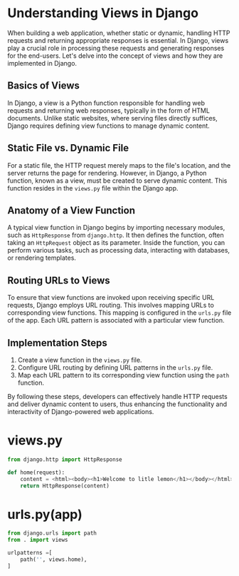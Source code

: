 # Understanding Views in Django

When building a web application, whether static or dynamic, handling HTTP requests and returning appropriate responses is essential. In Django, views play a crucial role in processing these requests and generating responses for the end-users. Let's delve into the concept of views and how they are implemented in Django.

## Basics of Views

In Django, a view is a Python function responsible for handling web requests and returning web responses, typically in the form of HTML documents. Unlike static websites, where serving files directly suffices, Django requires defining view functions to manage dynamic content.

## Static File vs. Dynamic File

For a static file, the HTTP request merely maps to the file's location, and the server returns the page for rendering. However, in Django, a Python function, known as a view, must be created to serve dynamic content. This function resides in the `views.py` file within the Django app.

## Anatomy of a View Function

A typical view function in Django begins by importing necessary modules, such as `HttpResponse` from `django.http`. It then defines the function, often taking an `HttpRequest` object as its parameter. Inside the function, you can perform various tasks, such as processing data, interacting with databases, or rendering templates.

## Routing URLs to Views

To ensure that view functions are invoked upon receiving specific URL requests, Django employs URL routing. This involves mapping URLs to corresponding view functions. This mapping is configured in the `urls.py` file of the app. Each URL pattern is associated with a particular view function.

## Implementation Steps

1. Create a view function in the `views.py` file.
2. Configure URL routing by defining URL patterns in the `urls.py` file.
3. Map each URL pattern to its corresponding view function using the `path` function.

By following these steps, developers can effectively handle HTTP requests and deliver dynamic content to users, thus enhancing the functionality and interactivity of Django-powered web applications.


# views.py
```python
from django.http import HttpResponse

def home(request):
    content = <html><body><h1>Welcome to litle lemon</h1></body></html>
    return HttpResponse(content)
```


# urls.py(app)
```python
from django.urls import path
from . import views

urlpatterns =[
    path('', views.home),
]
```
